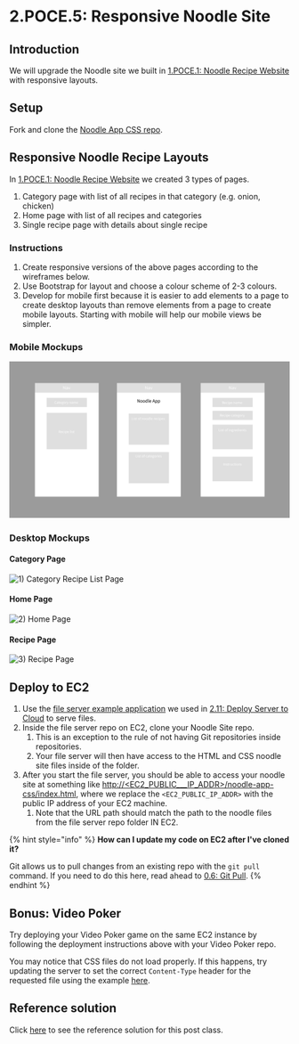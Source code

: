 # 2.POCE.5: Responsive Noodle Site

## Introduction

We will upgrade the Noodle site we built in [1.POCE.1: Noodle Recipe Website](../../frontend-basics/1.poce-post-class-exercises/1.poce.1-noodles.md) with responsive layouts.

## Setup

Fork and clone the [Noodle App CSS repo](https://github.com/rocketacademy/noodle-app-css).

## Responsive Noodle Recipe Layouts

In [1.POCE.1: Noodle Recipe Website](../../frontend-basics/1.poce-post-class-exercises/1.poce.1-noodles.md) we created 3 types of pages.

1. Category page with list of all recipes in that category (e.g. onion, chicken)
2. Home page with list of all recipes and categories
3. Single recipe page with details about single recipe

### Instructions

1. Create responsive versions of the above pages according to the wireframes below.
2. Use Bootstrap for layout and choose a colour scheme of 2-3 colours.
3. Develop for mobile first because it is easier to add elements to a page to create desktop layouts than remove elements from a page to create mobile layouts. Starting with mobile will help our mobile views be simpler.

### Mobile Mockups

![From left to right: 1) Category Recipe List Page, 2) Home Page, 3) Recipe Page.](../../.gitbook/assets/screen-shot-2020-11-08-at-11.56.38-pm.png)

### Desktop Mockups

#### Category Page

![1) Category Recipe List Page](../../.gitbook/assets/noodle\_app\_desktop-2.png)

#### Home Page

![2) Home Page](../../.gitbook/assets/noodle\_app\_desktop-3.png)

#### Recipe Page

![3) Recipe Page](../../.gitbook/assets/noodle\_app\_desktop.png)

## Deploy to EC2

1. Use the [file server example application](https://github.com/rocketacademy/file-server-example-bootcamp) we used in [2.11: Deploy Server to Cloud](../2.11-deploy-server-to-cloud.md) to serve files.
2. Inside the file server repo on EC2, clone your Noodle Site repo.
   1. This is an exception to the rule of not having Git repositories inside repositories.
   2. Your file server will then have access to the HTML and CSS noodle site files inside of the folder.
3. After you start the file server, you should be able to access your noodle site at something like [http://\<EC2\_PUBLIC\_\_\_IP\_ADDR>/noodle-app-css/index.html](http://18.234.213.11/noode-app-css/index.html), where we replace the `<EC2_PUBLIC_IP_ADDR>` with the public IP address of your EC2 machine.
   1. Note that the URL path should match the path to the noodle files from the file server repo folder IN EC2.

{% hint style="info" %}
**How can I update my code on EC2 after I've cloned it?**

Git allows us to pull changes from an existing repo with the `git pull` command. If you need to do this here, read ahead to [0.6: Git Pull](../../language-and-tooling/0.5-advanced-git/0.5.1-git-pull.md).
{% endhint %}

## Bonus: Video Poker

Try deploying your Video Poker game on the same EC2 instance by following the deployment instructions above with your Video Poker repo.

You may notice that CSS files do not load properly. If this happens, try updating the server to set the correct `Content-Type` header for the requested file using the example [here](https://developer.mozilla.org/en-US/docs/Learn/Server-side/Node\_server\_without\_framework).

## Reference solution

Click [here](https://github.com/rocketacademy/noodle-app-css/tree/solution-bootstrap) to see the reference solution for this post class.
